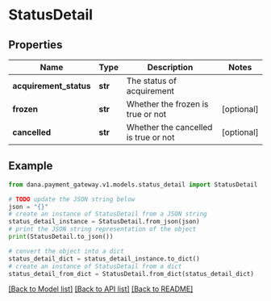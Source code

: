 # StatusDetail


## Properties

Name | Type | Description | Notes
------------ | ------------- | ------------- | -------------
**acquirement_status** | **str** | The status of acquirement | 
**frozen** | **str** | Whether the frozen is true or not | [optional] 
**cancelled** | **str** | Whether the cancelled is true or not | [optional] 

## Example

```python
from dana.payment_gateway.v1.models.status_detail import StatusDetail

# TODO update the JSON string below
json = "{}"
# create an instance of StatusDetail from a JSON string
status_detail_instance = StatusDetail.from_json(json)
# print the JSON string representation of the object
print(StatusDetail.to_json())

# convert the object into a dict
status_detail_dict = status_detail_instance.to_dict()
# create an instance of StatusDetail from a dict
status_detail_from_dict = StatusDetail.from_dict(status_detail_dict)
```
[[Back to Model list]](../README.md#documentation-for-models) [[Back to API list]](../README.md#documentation-for-api-endpoints) [[Back to README]](../README.md)


